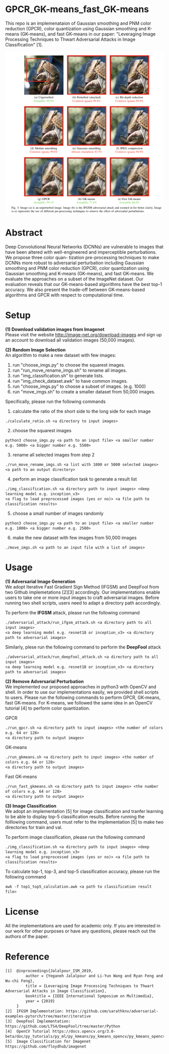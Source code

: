 # GPCR_GK-means_fast_GK-means
This repo is an implemenataion of Gaussian smoothing and PNM color reduction (GPCR), color quantization using Gaussian smoothing and K-means (GK-means), and fast GK-means in our paper: "Leveraging Image Processing Techniques to Thwart Adversarial Attacks in Image Classification" [1].

![Image description](/overall_results.png)

# Abstract
Deep Convolutional Neural Networks (DCNNs) are vulnerable to images that have been altered with well-engineered and imperceptible perturbations. We propose three color quan- tization pre-processing techniques to make DCNNs more robust to adversarial perturbation including Gaussian smoothing and PNM color reduction (GPCR), color quantization using Gaussian smoothing and K-means (GK-means), and fast GK-means. We evaluate the approaches on a subset of the ImageNet dataset. Our evaluation reveals that our GK-means-based algorithms have the best top-1 accuracy. We also present the trade-off between GK-means-based algorithms and GPCR with respect to computational time.

# Setup

**(1) Download validation images from Imagenet** <br/>
Please visit the website http://image-net.org/download-images and sign up an account to download all validation images (50,000 images).

**(2) Random Image Selection** <br/>
An algorithm to make a new dataset with few images:
1. run "choose_imgs.py" to choose the squarest images.
2. run "run_move_rename_imgs.sh" to rename all images.
3. run "img_classification.sh" to generate lists.
4. run "img_check_dataset.awk" to have common images.
5. run "choose_imgs.py" to choose a subset of images. (e.g. 1000)
6. run "move_imgs.sh" to create a smaller dataset from 50,000 images.

Specifically, please run the following commands
1. calculate the ratio of the short side to the long side for each image
```
./calculate_ratio.sh <a directory to input images>
```

2. choose the squarest images
```
python3 choose_imgs.py <a path to an input file> <a smaller number e.g. 5000> <a bigger number e.g. 5500>
```

3. rename all selected images from step 2
```
./run_move_rename_imgs.sh <a list with 1000 or 5000 selected images> <a path to an output directory>
```

4. perform an image classification task to generate a result list
```
./img_classification.sh <a directory path to input images> <deep learning model e.g. inception_v3> 
<a flag to load preprocessed images (yes or no)> <a file path to classification results>
```

5. choose a small number of images randomly
```
python3 choose_imgs.py <a path to an input file> <a smaller number e.g. 1000> <a bigger number e.g. 2500>
```

6. make the new dataset with few images from 50,000 images
```
./move_imgs.sh <a path to an input file with a list of images>
```

# Usage

**(1) Adversarial Image Generation** <br/>
We adopt Iterative Fast Gradient Sign Method (IFGSM) and DeepFool from two Github implemetations [2][3] accordingly. Our implementations enable users to take one or more input images to craft adversarial images. Before running two shell scripts, users need to adapt a directory path accordingly.

To perform the **IFGSM** attack, please run the following command
```
./adversarial_attack/run_ifgsm_attack.sh <a directory path to all input images> 
<a deep learning model e.g. resnet18 or inception_v3> <a directory path to adversarial images>
```

Similarly, plese run the following command to perform the **DeepFool** attack
```
./adversarial_attack/run_deepfool_attack.sh <a directory path to all input images> 
<a deep learning model e.g. resnet18 or inception_v3> <a directory path to adversarial images>
```

**(2) Remove Adversarial Perturbation** <br/>
We implemented our proposed approaches in python3 with OpenCV and shell. In order to use our implementations easily, we provided shell scripts to users. Please run the following commands to perform GPCR, GK-means, fast GK-means. For K-means, we followed the same idea in an OpenCV tutorial [4] to perform color quantization.

GPCR
```
./run_gpcr.sh <a directory path to input images> <the number of colors e.g. 64 or 128> 
<a directory path to output images>
```

GK-means
```
./run_gkmeans.sh <a directory path to input images> <the number of colors e.g. 64 or 128> 
<a directory path to output images>
```

Fast GK-means
```
./run_fast_gkmeans.sh <a directory path to input images> <the number of colors e.g. 64 or 128> 
<a directory path to output images>
```

**(3) Image Classification** <br/>
We adopt an implementation [5] for image classification and tranfer learning to be able to display top-5 classification results. Before running the folllowing command, users must refer to the implementation [5] to make two directories for train and val.

To perform image classification, please run the following command
```
./img_classification.sh <a directory path to input images> <deep learning model e.g. inception_v3> 
<a flag to load preprocessed images (yes or no)> <a file path to classification results>
```

To calculate top-1, top-3, and top-5 classification accuracy, please run the following command
```
awk -f top1_top5_calculation.awk <a path to classification result file>
```

# License
All the implementations are used for academic only. If you are interested in our work for other purposes or have any questions, please reach out the authors of the paper.

# Reference
```
[1]  @inproceedings{Jalalpour_ISM_2019,
         author = {Yeganeh Jalalpour and Li-Yun Wang and Ryan Feng and Wu-chi Feng},
         title = {Leveraging Image Processing Techniques to Thwart Adversarial Attacks in Image Classification},
         booktitle = {IEEE International Symposium on Multimedia},
         year = {2019}
     }
[2]  IFGSM Implementation: https://github.com/sarathknv/adversarial-examples-pytorch/tree/master/iterative
[3]  DeepFool Implementation: https://github.com/LTS4/DeepFool/tree/master/Python
[4]  OpenCV Tutorial https://docs.opencv.org/3.0-beta/doc/py_tutorials/py_ml/py_kmeans/py_kmeans_opencv/py_kmeans_opencv.html
[5]  Image Classification for Imagenet https://github.com/floydhub/imagenet
```
